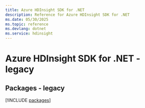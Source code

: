 ```yaml
---
title: Azure HDInsight SDK for .NET
description: Reference for Azure HDInsight SDK for .NET
ms.date: 05/30/2025
ms.topic: reference
ms.devlang: dotnet
ms.service: hdinsight
---
```

# Azure HDInsight SDK for .NET - legacy
## Packages - legacy
[!INCLUDE [packages](hdinsight-index.md)]
